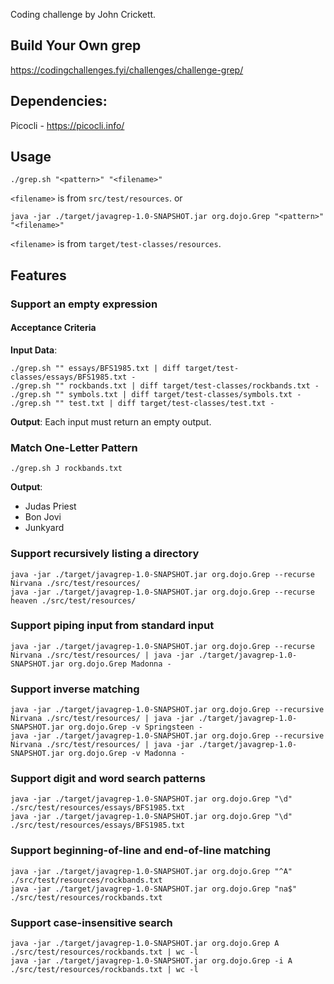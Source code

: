 Coding challenge by John Crickett.
## Build Your Own grep
https://codingchallenges.fyi/challenges/challenge-grep/

## Dependencies:

Picocli - https://picocli.info/

## Usage

```shell
./grep.sh "<pattern>" "<filename>"
```
`<filename>` is from `src/test/resources`.
or 
```shell
java -jar ./target/javagrep-1.0-SNAPSHOT.jar org.dojo.Grep "<pattern>" "<filename>"
```
`<filename>` is from `target/test-classes/resources`.

## Features

### Support an empty expression

#### Acceptance Criteria
**Input Data**:
```shell
./grep.sh "" essays/BFS1985.txt | diff target/test-classes/essays/BFS1985.txt -
./grep.sh "" rockbands.txt | diff target/test-classes/rockbands.txt -
./grep.sh "" symbols.txt | diff target/test-classes/symbols.txt -
./grep.sh "" test.txt | diff target/test-classes/test.txt -
```
**Output**: Each input must return an empty output.

### Match One-Letter Pattern

```shell
./grep.sh J rockbands.txt
```
**Output**:
* Judas Priest
* Bon Jovi
* Junkyard

### Support recursively listing a directory

```shell
java -jar ./target/javagrep-1.0-SNAPSHOT.jar org.dojo.Grep --recurse Nirvana ./src/test/resources/
java -jar ./target/javagrep-1.0-SNAPSHOT.jar org.dojo.Grep --recurse heaven ./src/test/resources/
```

### Support piping input from standard input
```shell
java -jar ./target/javagrep-1.0-SNAPSHOT.jar org.dojo.Grep --recurse Nirvana ./src/test/resources/ | java -jar ./target/javagrep-1.0-SNAPSHOT.jar org.dojo.Grep Madonna -
```

### Support inverse matching

```shell
java -jar ./target/javagrep-1.0-SNAPSHOT.jar org.dojo.Grep --recursive Nirvana ./src/test/resources/ | java -jar ./target/javagrep-1.0-SNAPSHOT.jar org.dojo.Grep -v Springsteen -
java -jar ./target/javagrep-1.0-SNAPSHOT.jar org.dojo.Grep --recursive Nirvana ./src/test/resources/ | java -jar ./target/javagrep-1.0-SNAPSHOT.jar org.dojo.Grep -v Madonna -
```

### Support digit and word search patterns

```shell
java -jar ./target/javagrep-1.0-SNAPSHOT.jar org.dojo.Grep "\d" ./src/test/resources/essays/BFS1985.txt
java -jar ./target/javagrep-1.0-SNAPSHOT.jar org.dojo.Grep "\d" ./src/test/resources/essays/BFS1985.txt
```

### Support beginning-of-line and end-of-line matching

```shell
java -jar ./target/javagrep-1.0-SNAPSHOT.jar org.dojo.Grep "^A" ./src/test/resources/rockbands.txt
java -jar ./target/javagrep-1.0-SNAPSHOT.jar org.dojo.Grep "na$" ./src/test/resources/rockbands.txt
```

### Support case-insensitive search

```shell
java -jar ./target/javagrep-1.0-SNAPSHOT.jar org.dojo.Grep A ./src/test/resources/rockbands.txt | wc -l
java -jar ./target/javagrep-1.0-SNAPSHOT.jar org.dojo.Grep -i A ./src/test/resources/rockbands.txt | wc -l
```
